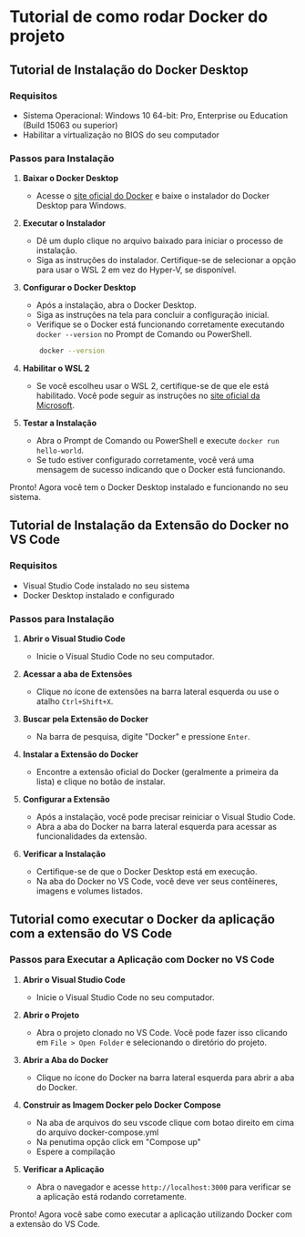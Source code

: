 # Tutorial de como rodar Docker do projeto

## Tutorial de Instalação do Docker Desktop

### Requisitos

-   Sistema Operacional: Windows 10 64-bit: Pro, Enterprise ou Education (Build 15063 ou superior)
-   Habilitar a virtualização no BIOS do seu computador

### Passos para Instalação

1. **Baixar o Docker Desktop**

    - Acesse o [site oficial do Docker](https://www.docker.com/products/docker-desktop) e baixe o instalador do Docker Desktop para Windows.

2. **Executar o Instalador**

    - Dê um duplo clique no arquivo baixado para iniciar o processo de instalação.
    - Siga as instruções do instalador. Certifique-se de selecionar a opção para usar o WSL 2 em vez do Hyper-V, se disponível.

3. **Configurar o Docker Desktop**

    - Após a instalação, abra o Docker Desktop.
    - Siga as instruções na tela para concluir a configuração inicial.
    - Verifique se o Docker está funcionando corretamente executando `docker --version` no Prompt de Comando ou PowerShell.

    ```bash
    	docker --version
    ```

4. **Habilitar o WSL 2**

    - Se você escolheu usar o WSL 2, certifique-se de que ele está habilitado. Você pode seguir as instruções no [site oficial da Microsoft](https://docs.microsoft.com/en-us/windows/wsl/install).

5. **Testar a Instalação**
    - Abra o Prompt de Comando ou PowerShell e execute `docker run hello-world`.
    - Se tudo estiver configurado corretamente, você verá uma mensagem de sucesso indicando que o Docker está funcionando.

Pronto! Agora você tem o Docker Desktop instalado e funcionando no seu sistema.

## Tutorial de Instalação da Extensão do Docker no VS Code

### Requisitos

-   Visual Studio Code instalado no seu sistema
-   Docker Desktop instalado e configurado

### Passos para Instalação

1. **Abrir o Visual Studio Code**

    - Inicie o Visual Studio Code no seu computador.

2. **Acessar a aba de Extensões**

    - Clique no ícone de extensões na barra lateral esquerda ou use o atalho `Ctrl+Shift+X`.

3. **Buscar pela Extensão do Docker**

    - Na barra de pesquisa, digite "Docker" e pressione `Enter`.

4. **Instalar a Extensão do Docker**

    - Encontre a extensão oficial do Docker (geralmente a primeira da lista) e clique no botão de instalar.

5. **Configurar a Extensão**

    - Após a instalação, você pode precisar reiniciar o Visual Studio Code.
    - Abra a aba do Docker na barra lateral esquerda para acessar as funcionalidades da extensão.

6. **Verificar a Instalação**

    - Certifique-se de que o Docker Desktop está em execução.
    - Na aba do Docker no VS Code, você deve ver seus contêineres, imagens e volumes listados.

## Tutorial como executar o Docker da aplicação com a extensão do VS Code

### Passos para Executar a Aplicação com Docker no VS Code

1. **Abrir o Visual Studio Code**

    - Inicie o Visual Studio Code no seu computador.

2. **Abrir o Projeto**

    - Abra o projeto clonado no VS Code. Você pode fazer isso clicando em `File > Open Folder` e selecionando o diretório do projeto.

3. **Abrir a Aba do Docker**

    - Clique no ícone do Docker na barra lateral esquerda para abrir a aba do Docker.

4. **Construir as Imagem Docker pelo Docker Compose**

    - Na aba de arquivos do seu vscode clique com botao direito em cima do arquivo docker-compose.yml
    - Na penutima opção click em "Compose up"
    - Espere a compilação

5. **Verificar a Aplicação**

    - Abra o navegador e acesse `http://localhost:3000` para verificar se a aplicação está rodando corretamente.

Pronto! Agora você sabe como executar a aplicação utilizando Docker com a extensão do VS Code.
